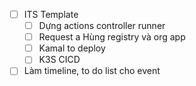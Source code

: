 - [ ] ITS Template
	- [ ] Dựng actions controller runner
	- [ ] Request a Hùng registry và org app
	- [ ] Kamal to deploy 
	- [ ] K3S CICD
- [ ] Làm timeline, to do list cho event 